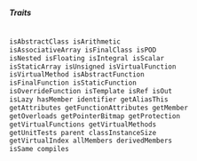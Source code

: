 ##### Traits

```d

isAbstractClass isArithmetic
isAssociativeArray isFinalClass isPOD
isNested isFloating isIntegral isScalar
isStaticArray isUnsigned isVirtualFunction
isVirtualMethod isAbstractFunction
isFinalFunction isStaticFunction
isOverrideFunction isTemplate isRef isOut
isLazy hasMember identifier getAliasThis
getAttributes getFunctionAttributes getMember
getOverloads getPointerBitmap getProtection
getVirtualFunctions getVirtualMethods
getUnitTests parent classInstanceSize
getVirtualIndex allMembers derivedMembers
isSame compiles

```

<style>
<ID> pre {
	font-size: 45%;
}
<ID> code {
	text-align: center !important;
}
</style>

